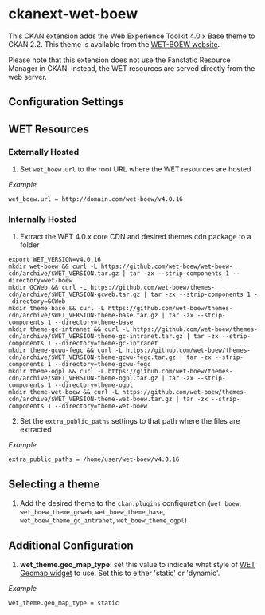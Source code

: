 
ckanext-wet-boew
================

This CKAN extension adds the Web Experience Toolkit 4.0.x Base theme to CKAN 2.2. This theme is available from the [WET-BOEW
website](http://wet-boew.github.io/wet-boew/docs/versions/dwnld-en.html).

Please note that this extension does not use the Fanstatic Resource Manager in CKAN. Instead, the WET resources are served
directly from the web server.

Configuration Settings
----------------------

## WET Resources ##

### Externally Hosted ###

1. Set `wet_boew.url` to the root URL where the WET resources are hosted

  *Example*

  ```
  wet_boew.url = http://domain.com/wet-boew/v4.0.16
  ```

### Internally Hosted  ###

1. Extract the WET 4.0.x core CDN and desired themes cdn package to a folder

  ```
  export WET_VERSION=v4.0.16
  mkdir wet-boew && curl -L https://github.com/wet-boew/wet-boew-cdn/archive/$WET_VERSION.tar.gz | tar -zx --strip-components 1 --directory=wet-boew
  mkdir GCWeb && curl -L https://github.com/wet-boew/themes-cdn/archive/$WET_VERSION-gcweb.tar.gz | tar -zx --strip-components 1 --directory=GCWeb
  mkdir theme-base && curl -L https://github.com/wet-boew/themes-cdn/archive/$WET_VERSION-theme-base.tar.gz | tar -zx --strip-components 1 --directory=theme-base
  mkdir theme-gc-intranet && curl -L https://github.com/wet-boew/themes-cdn/archive/$WET_VERSION-theme-gc-intranet.tar.gz | tar -zx --strip-components 1 --directory=theme-gc-intranet
  mkdir theme-gcwu-fegc && curl -L https://github.com/wet-boew/themes-cdn/archive/$WET_VERSION-theme-gcwu-fegc.tar.gz | tar -zx --strip-components 1 --directory=theme-gcwu-fegc
  mkdir theme-ogpl && curl -L https://github.com/wet-boew/themes-cdn/archive/$WET_VERSION-theme-ogpl.tar.gz | tar -zx --strip-components 1 --directory=theme-ogpl
  mkdir theme-wet-boew && curl -L https://github.com/wet-boew/themes-cdn/archive/$WET_VERSION-theme-wet-boew.tar.gz | tar -zx --strip-components 1 --directory=theme-wet-boew
  ```


2. Set the `extra_public_paths` settings to that path where the files are extracted

  *Example*

  ```
  extra_public_paths = /home/user/wet-boew/v4.0.16
  ```

## Selecting a theme ###

1. Add the desired theme to the `ckan.plugins` configuration (`wet_boew`, `wet_boew_theme_gcweb`, `wet_boew_theme_base`, `wet_boew_theme_gc_intranet`, `wet_boew_theme_ogpl`)


## Additional Configuration ##

1. **wet_theme.geo_map_type**: set this value to indicate what style of
[WET Geomap widget](http://wet-boew.github.io/wet-boew/docs/ref/geomap/geomap-en.html) to use. Set this to either
'static' or 'dynamic'.

  *Example*
   ```
   wet_theme.geo_map_type = static
   ```
